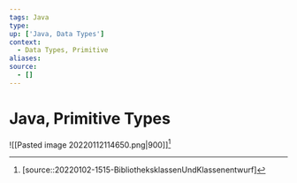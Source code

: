```yaml
---
tags: Java
type:
up: ['Java, Data Types']
context:
  - Data Types, Primitive
aliases:
source:
  - []
---
```


# Java, Primitive Types

![[Pasted image 20220112114650.png|900]][^1]

[^1]: [source::20220102-1515-BibliotheksklassenUndKlassenentwurf]
